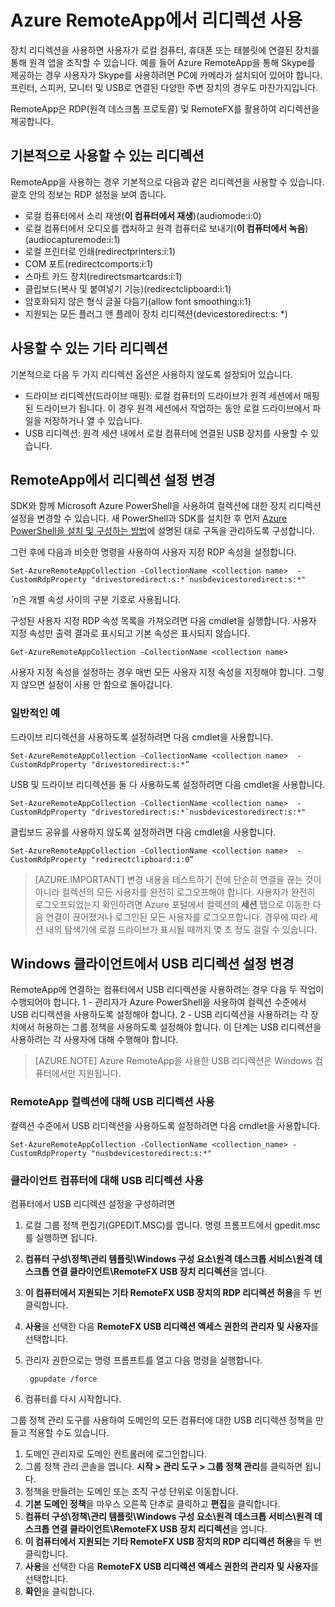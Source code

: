 <properties
    pageTitle="Azure RemoteApp에서 리디렉션 사용 | Microsoft Azure"
    description="RemoteApp에서 리디렉션을 구성 및 사용하는 방법을 알아봅니다."
    services="remoteapp"
    documentationCenter=""
    authors="lizap"
    manager="mbaldwin" />

<tags
    ms.service="remoteapp"
    ms.workload="compute"
    ms.tgt_pltfrm="na"
    ms.devlang="na"
    ms.topic="article"
    ms.date="01/21/2016"
    ms.author="elizapo" />

# Azure RemoteApp에서 리디렉션 사용

장치 리디렉션을 사용하면 사용자가 로컬 컴퓨터, 휴대폰 또는 태블릿에 연결된 장치를 통해 원격 앱을 조작할 수 있습니다. 예를 들어 Azure RemoteApp을 통해 Skype를 제공하는 경우 사용자가 Skype를 사용하려면 PC에 카메라가 설치되어 있어야 합니다. 프린터, 스피커, 모니터 및 USB로 연결된 다양한 주변 장치의 경우도 마찬가지입니다.

RemoteApp은 RDP(원격 데스크톱 프로토콜) 및 RemoteFX를 활용하여 리디렉션을 제공합니다.

## 기본적으로 사용할 수 있는 리디렉션
RemoteApp을 사용하는 경우 기본적으로 다음과 같은 리디렉션을 사용할 수 있습니다. 괄호 안의 정보는 RDP 설정을 보여 줍니다.

- 로컬 컴퓨터에서 소리 재생(**이 컴퓨터에서 재생**)(audiomode:i:0)
- 로컬 컴퓨터에서 오디오를 캡처하고 원격 컴퓨터로 보내기(**이 컴퓨터에서 녹음**)(audiocapturemode:i:1)
- 로컬 프린터로 인쇄(redirectprinters:i:1)
- COM 포트(redirectcomports:i:1)
- 스마트 카드 장치(redirectsmartcards:i:1)
- 클립보드(복사 및 붙여넣기 기능)(redirectclipboard:i:1)
- 암호화되지 않은 형식 글꼴 다듬기(allow font smoothing:i:1)
- 지원되는 모든 플러그 앤 플레이 장치 리디렉션(devicestoredirect:s: *)

## 사용할 수 있는 기타 리디렉션
기본적으로 다음 두 가지 리디렉션 옵션은 사용하지 않도록 설정되어 있습니다.

- 드라이브 리디렉션(드라이브 매핑): 로컬 컴퓨터의 드라이브가 원격 세션에서 매핑된 드라이브가 됩니다. 이 경우 원격 세션에서 작업하는 동안 로컬 드라이브에서 파일을 저장하거나 열 수 있습니다.
- USB 리디렉션: 원격 세션 내에서 로컬 컴퓨터에 연결된 USB 장치를 사용할 수 있습니다.

## RemoteApp에서 리디렉션 설정 변경
SDK와 함께 Microsoft Azure PowerShell을 사용하여 컬렉션에 대한 장치 리디렉션 설정을 변경할 수 있습니다. 새 PowerShell과 SDK를 설치한 후 먼저 [Azure PowerShell을 설치 및 구성하는 방법](../powershell-install-configure.md)에 설명된 대로 구독을 관리하도록 구성합니다.

그런 후에 다음과 비슷한 명령을 사용하여 사용자 지정 RDP 속성을 설정합니다.

	Set-AzureRemoteAppCollection -CollectionName <collection name>  -CustomRdpProperty "drivestoredirect:s:*`nusbdevicestoredirect:s:*"

*`n*은 개별 속성 사이의 구분 기호로 사용됩니다.

구성된 사용자 지정 RDP 속성 목록을 가져오려면 다음 cmdlet을 실행합니다. 사용자 지정 속성만 출력 결과로 표시되고 기본 속성은 표시되지 않습니다.

    Get-AzureRemoteAppCollection -CollectionName <collection name>

사용자 지정 속성을 설정하는 경우 매번 모든 사용자 지정 속성을 지정해야 합니다. 그렇지 않으면 설정이 사용 안 함으로 돌아갑니다.

### 일반적인 예
드라이브 리디렉션을 사용하도록 설정하려면 다음 cmdlet을 사용합니다.

	Set-AzureRemoteAppCollection -CollectionName <collection name>  -CustomRdpProperty "drivestoredirect:s:*”

USB 및 드라이브 리디렉션을 둘 다 사용하도록 설정하려면 다음 cmdlet을 사용합니다.

	Set-AzureRemoteAppCollection -CollectionName <collection name>  -CustomRdpProperty "drivestoredirect:s:*`nusbdevicestoredirect:s:*"

클립보드 공유를 사용하지 않도록 설정하려면 다음 cmdlet을 사용합니다.

	Set-AzureRemoteAppCollection -CollectionName <collection name>  -CustomRdpProperty "redirectclipboard:i:0”

> [AZURE.IMPORTANT] 변경 내용을 테스트하기 전에 단순히 연결을 끊는 것이 아니라 컬렉션의 모든 사용자를 완전히 로그오프해야 합니다. 사용자가 완전히 로그오프되었는지 확인하려면 Azure 포털에서 컬렉션의 **세션** 탭으로 이동한 다음 연결이 끊어졌거나 로그인된 모든 사용자를 로그오프합니다. 경우에 따라 세션 내의 탐색기에 로컬 드라이브가 표시될 때까지 몇 초 정도 걸릴 수 있습니다.

## Windows 클라이언트에서 USB 리디렉션 설정 변경

RemoteApp에 연결하는 컴퓨터에서 USB 리디렉션을 사용하려는 경우 다음 두 작업이 수행되어야 합니다. 1 - 관리자가 Azure PowerShell을 사용하여 컬렉션 수준에서 USB 리디렉션을 사용하도록 설정해야 합니다. 2 - USB 리디렉션을 사용하려는 각 장치에서 허용하는 그룹 정책을 사용하도록 설정해야 합니다. 이 단계는 USB 리디렉션을 사용하려는 각 사용자에 대해 수행해야 합니다.

> [AZURE.NOTE] Azure RemoteApp을 사용한 USB 리디렉션은 Windows 컴퓨터에서만 지원됩니다.

### RemoteApp 컬렉션에 대해 USB 리디렉션 사용
컬렉션 수준에서 USB 리디렉션을 사용하도록 설정하려면 다음 cmdlet을 사용합니다.

    Set-AzureRemoteAppCollection -CollectionName <collection_name> -CustomRdpProperty "nusbdevicestoredirect:s:*"

### 클라이언트 컴퓨터에 대해 USB 리디렉션 사용

컴퓨터에서 USB 리디렉션 설정을 구성하려면

1. 로컬 그룹 정책 편집기(GPEDIT.MSC)를 엽니다. 명령 프롬프트에서 gpedit.msc를 실행하면 됩니다.
2. **컴퓨터 구성\\정책\\관리 템플릿\\Windows 구성 요소\\원격 데스크톱 서비스\\원격 데스크톱 연결 클라이언트\\RemoteFX USB 장치 리디렉션**을 엽니다.
3. **이 컴퓨터에서 지원되는 기타 RemoteFX USB 장치의 RDP 리디렉션 허용**을 두 번 클릭합니다.
4. **사용**을 선택한 다음 **RemoteFX USB 리디렉션 액세스 권한의 관리자 및 사용자**를 선택합니다.
5. 관리자 권한으로는 명령 프롬프트를 열고 다음 명령을 실행합니다.

		gpupdate /force
6. 컴퓨터를 다시 시작합니다.

그룹 정책 관리 도구를 사용하여 도메인의 모든 컴퓨터에 대한 USB 리디렉션 정책을 만들고 적용할 수도 있습니다.

1. 도메인 관리자로 도메인 컨트롤러에 로그인합니다.
2. 그룹 정책 관리 콘솔을 엽니다. **시작 > 관리 도구 > 그룹 정책 관리**를 클릭하면 됩니다.
3. 정책을 만들려는 도메인 또는 조직 구성 단위로 이동합니다.
4. **기본 도메인 정책**을 마우스 오른쪽 단추로 클릭하고 **편집**을 클릭합니다.
5. **컴퓨터 구성\\정책\\관리 템플릿\\Windows 구성 요소\\원격 데스크톱 서비스\\원격 데스크톱 연결 클라이언트\\RemoteFX USB 장치 리디렉션**을 엽니다.
6. **이 컴퓨터에서 지원되는 기타 RemoteFX USB 장치의 RDP 리디렉션 허용**을 두 번 클릭합니다.
7. **사용**을 선택한 다음 **RemoteFX USB 리디렉션 액세스 권한의 관리자 및 사용자**를 선택합니다.
8. **확인**을 클릭합니다.  

<!---HONumber=AcomDC_0128_2016-->